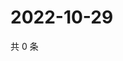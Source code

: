 # 2022-10-29

共 0 条

<!-- BEGIN WEIBO -->
<!-- 最后更新时间 Sat Oct 29 2022 21:22:02 GMT+0800 (China Standard Time) -->

<!-- END WEIBO -->
